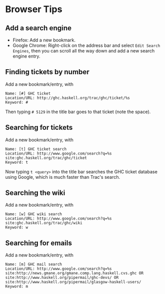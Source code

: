 # Browser Tips

## Add a search engine

- Firefox: Add a new bookmark.
- Google Chrome: Right-click on the address bar and select `Edit Search Engines`, then you can scroll all the way down and add a new search engine entry.

## Finding tickets by number


Add a new bookmark/entry, with

```wiki
Name: [#] GHC ticket
Location/URL: http://ghc.haskell.org/trac/ghc/ticket/%s
Keyword: #
```


Then typing `# 5129` in the title bar goes to that ticket (note the
space).

## Searching for tickets


Add a new bookmark/entry, with

```wiki
Name: [t] GHC ticket search
Location/URL: http://www.google.com/search?q=%s site:ghc.haskell.org/trac/ghc/ticket
Keyword: t
```


Now typing `t <query>` into the title bar searches the GHC ticket
database using Google, which is much faster than Trac's search.

## Searching the wiki


Add a new bookmark/entry, with

```wiki
Name: [w] GHC wiki search
Location/URL: http://www.google.com/search?q=%s site:ghc.haskell.org/trac/ghc/wiki
Keyword: w
```

## Searching for emails


Add a new bookmark/entry, with

```wiki
Name: [m] GHC mail search
Location/URL: http://www.google.com/search?q=%s site:http://news.gmane.org/gmane.comp.lang.haskell.cvs.ghc OR site:http://www.haskell.org/pipermail/ghc-devs/ OR site:http://www.haskell.org/pipermail/glasgow-haskell-users/
Keyword: m
```